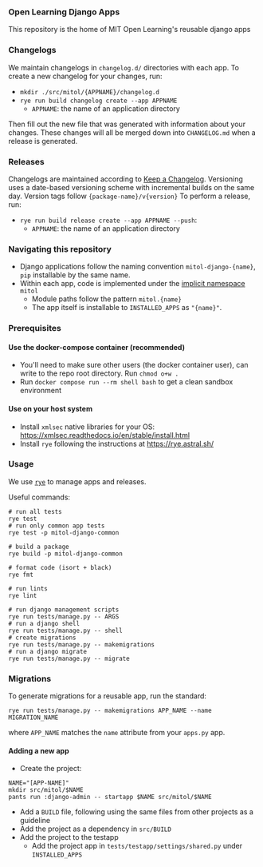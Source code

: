 ### Open Learning Django Apps

This repository is the home of MIT Open Learning's reusable django apps

### Changelogs

We maintain changelogs in `changelog.d/` directories with each app. To create a new changelog for your changes, run:

- `mkdir ./src/mitol/{APPNAME}/changelog.d`
- `rye run build changelog create --app APPNAME`
  - `APPNAME`: the name of an application directory

Then fill out the new file that was generated with information about your changes. These changes will all be merged down into `CHANGELOG.md` when a release is generated.

### Releases

Changelogs are maintained according to [Keep a Changelog](https://keepachangelog.com/en/1.0.0/).
Versioning uses a date-based versioning scheme with incremental builds on the same day.
Version tags follow `{package-name}/v{version}`
To perform a release, run:
- `rye run build release create --app APPNAME --push`:
  - `APPNAME`: the name of an application directory

### Navigating this repository

- Django applications follow the naming convention `mitol-django-{name}`, `pip` installable by the same name.
- Within each app, code is implemented under the [implicit namespace](https://www.python.org/dev/peps/pep-0420/) `mitol`
  - Module paths follow the pattern `mitol.{name}`
  - The app itself is installable to `INSTALLED_APPS` as `"{name}"`.

### Prerequisites

#### Use the docker-compose container (recommended)

- You'll need to make sure other users (the docker container user), can write to the repo root directory. Run `chmod o+w .`
- Run `docker compose run --rm shell bash` to get a clean sandbox environment

#### Use on your host system

- Install `xmlsec` native libraries for your OS: https://xmlsec.readthedocs.io/en/stable/install.html
- Install `rye` following the instructions at https://rye.astral.sh/


### Usage

We use [`rye`](https://rye.astral.sh/) to manage apps and releases.

Useful commands:
```shell
# run all tests
rye test
# run only common app tests
rye test -p mitol-django-common

# build a package
rye build -p mitol-django-common

# format code (isort + black)
rye fmt

# run lints
rye lint

# run django management scripts
rye run tests/manage.py -- ARGS
# run a django shell
rye run tests/manage.py -- shell
# create migrations
rye run tests/manage.py -- makemigrations
# run a django migrate
rye run tests/manage.py -- migrate
```

### Migrations

To generate migrations for a reusable app, run the standard:

```
rye run tests/manage.py -- makemigrations APP_NAME --name MIGRATION_NAME
```

where `APP_NAME` matches the `name` attribute from your `apps.py` app.

#### Adding a new app

- Create the project:
```shell
NAME="[APP-NAME]"
mkdir src/mitol/$NAME
pants run :django-admin -- startapp $NAME src/mitol/$NAME
```
- Add a `BUILD` file, following using the same files from other projects as a guideline
- Add the project as a dependency in `src/BUILD`
- Add the project to the testapp
  - Add the project app in `tests/testapp/settings/shared.py` under `INSTALLED_APPS`
